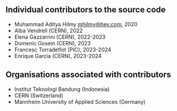 Individual contributors to the source code
------------------------------------------
- Muhammad Aditya Hilmy <mhilmy@hey.com>, 2020
- Alba Vendrell (CERN), 2022
- Elena Gazzarrini (CERN), 2022-2023
- Domenic Gosein (CERN), 2023
- Francesc Torradeflot (PIC), 2023-2024
- Enrique Garcia (CERN), 2023-2024
  
Organisations associated with contributors
------------------------------------------
- Institut Teknologi Bandung (Indonesia)
- CERN (Switzerland)
- Mannheim University of Applied Sciences (Germany)
  
